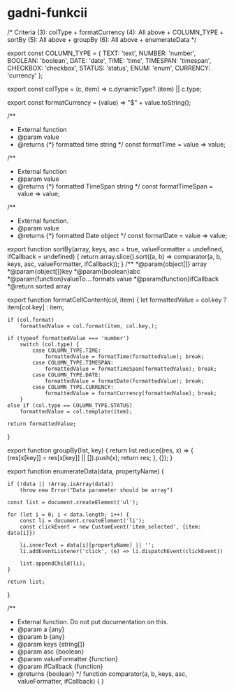 # gadni-funkcii
/*
Criteria
(3): colType + formatCurrency
(4): All above + COLUMN_TYPE + sortBy
(5): All above + groupBy
(6): All above +  enumerateData
 */


export const COLUMN_TYPE = {
    TEXT: 'text',
    NUMBER: 'number',
    BOOLEAN: 'boolean',
    DATE: 'date',
    TIME: 'time',
    TIMESPAN: 'timespan',
    CHECKBOX: 'checkbox',
    STATUS: 'status',
    ENUM: 'enum',
    CURRENCY: 'currency'
};

export const colType = (c, item) => c.dynamicType?.(item) || c.type;

export const formatCurrency = (value) => "$" + value.toString();

/**
 * External function
 * @param value
 * @returns {*} formatted time string
 */
const formatTime = value => value;

/**
 * External function
 * @param value
 * @returns {*} formatted TimeSpan string
 */
const formatTimeSpan = value => value;

/**
 * External function.
 * @param value
 * @returns {*} formatted Date object
 */
const formatDate = value => value;


export function sortBy(array, keys, asc = true, valueFormatter = undefined, ifCallback = undefined) {
    return array.slice().sort((a, b) => comparator(a, b, keys, asc, valueFormatter, ifCallback));
}
/**
*@param{object[]} array
*@param{object[]}key
*@param{boolean}abc
*@param{function}valueTo....formats value
*@param{function}ifCallback
*@return sorted array

export function formatCellContent(col, item) {
    let formattedValue = col.key ? item[col.key] : item;

    if (col.format)
        formattedValue = col.format(item, col.key,);

    if (typeof formattedValue === 'number')
        switch (col.type) {
            case COLUMN_TYPE.TIME:
                formattedValue = formatTime(formattedValue); break;
            case COLUMN_TYPE.TIMESPAN:
                formattedValue = formatTimeSpan(formattedValue); break;
            case COLUMN_TYPE.DATE:
                formattedValue = formatDate(formattedValue); break;
            case COLUMN_TYPE.CURRENCY:
                formattedValue = formatCurrency(formattedValue); break;
        }
    else if (col.type == COLUMN_TYPE.STATUS)
        formattedValue = col.template(item);

    return formattedValue;
}

export function groupBy(list, key) {
    return list.reduce((res, x) => {
        (res[x[key]] = res[x[key]] || []).push(x);
        return res;
    }, {});
}

export function enumerateData(data, propertyName) {

    if (!data || !Array.isArray(data))
        throw new Error("Data parameter should be array")

    const list = document.createElement('ul');

    for (let i = 0; i < data.length; i++) {
        const li = document.createElement('li');
        const clickEvent = new CustomEvent('item_selected', {item: data[i]})

        li.innerText = data[i][propertyName] || '';
        li.addEventListener('click', (e) => li.dispatchEvent(clickEvent))

        list.appendChild(li);
    }

    return list;
}


/**
 * External function. Do not put documentation on this.
 * @param a {any}
 * @param b {any}
 * @param keys {string[]}
 * @param asc {boolean}
 * @param valueFormatter {function}
 * @param ifCallback {function}
 * @returns {boolean}
 */
function comparator(a, b, keys, asc, valueFormatter, ifCallback) {
}
